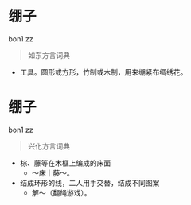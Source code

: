 # 绷子
bon1 zz
> 如东方言词典
- 工具。圆形或方形，竹制或木制，用来绷紧布绸绣花。

# 绷子
bon1 zz
> 兴化方言词典
- 棕、藤等在木框上编成的床面
  - ～床｜藤～。
- 结成环形的线，二人用手交替，结成不同图案
  - 解～（翻绳游戏）。
